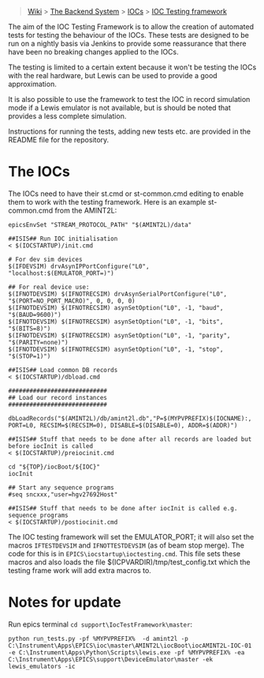 > [Wiki](Home) > [The Backend System](The-Backend-System) > [IOCs](IOCs) > [IOC Testing framework](IOC-Testing-Framework)

The aim of the IOC Testing Framework is to allow the creation of automated tests for testing the behaviour of the IOCs. These tests are designed to be run on a nightly basis via Jenkins to provide some reassurance that there have been no breaking changes applied to the IOCs.

The testing is limited to a certain extent because it won't be testing the IOCs with the real hardware, but Lewis can be used to provide a good approximation.

It is also possible to use the framework to test the IOC in record simulation mode if a Lewis emulator is not available, but is should be noted that provides a less complete simulation.

Instructions for running the tests, adding new tests etc. are provided in the README file for the repository.

# The IOCs
The IOCs need to have their st.cmd or st-common.cmd editing to enable them to work with the testing framework.
Here is an example st-common.cmd from the AMINT2L:

```
epicsEnvSet "STREAM_PROTOCOL_PATH" "$(AMINT2L)/data"

##ISIS## Run IOC initialisation 
< $(IOCSTARTUP)/init.cmd

# For dev sim devices
$(IFDEVSIM) drvAsynIPPortConfigure("L0", "localhost:$(EMULATOR_PORT=)")

## For real device use:
$(IFNOTDEVSIM) $(IFNOTRECSIM) drvAsynSerialPortConfigure("L0", "$(PORT=NO_PORT_MACRO)", 0, 0, 0, 0)
$(IFNOTDEVSIM) $(IFNOTRECSIM) asynSetOption("L0", -1, "baud", "$(BAUD=9600)")
$(IFNOTDEVSIM) $(IFNOTRECSIM) asynSetOption("L0", -1, "bits", "$(BITS=8)")
$(IFNOTDEVSIM) $(IFNOTRECSIM) asynSetOption("L0", -1, "parity", "$(PARITY=none)")
$(IFNOTDEVSIM) $(IFNOTRECSIM) asynSetOption("L0", -1, "stop", "$(STOP=1)")

##ISIS## Load common DB records 
< $(IOCSTARTUP)/dbload.cmd

############################
## Load our record instances
############################

dbLoadRecords("$(AMINT2L)/db/amint2l.db","P=$(MYPVPREFIX)$(IOCNAME):, PORT=L0, RECSIM=$(RECSIM=0), DISABLE=$(DISABLE=0), ADDR=$(ADDR)")

##ISIS## Stuff that needs to be done after all records are loaded but before iocInit is called 
< $(IOCSTARTUP)/preiocinit.cmd

cd "${TOP}/iocBoot/${IOC}"
iocInit

## Start any sequence programs
#seq sncxxx,"user=hgv27692Host"

##ISIS## Stuff that needs to be done after iocInit is called e.g. sequence programs 
< $(IOCSTARTUP)/postiocinit.cmd
```

The IOC testing framework will set the EMULATOR_PORT; it will also set the macros `IFTESTDEVSIM` and `IFNOTTESTDEVSIM` (as of beam stop merge). The code for this is in `EPICS\iocstartup\ioctesting.cmd`. This file sets these macros and also loads the file $(ICPVARDIR)/tmp/test_config.txt which the testing frame work will add extra macros to.

# Notes for update

Run epics terminal `cd support\IocTestFramework\master`:

```
python run_tests.py -pf %MYPVPREFIX%  -d amint2l -p C:\Instrument\Apps\EPICS\ioc\master\AMINT2L\iocBoot\iocAMINT2L-IOC-01 -e C:\Instrument\Apps\Python\Scripts\lewis.exe -pf %MYPVPREFIX% -ea C:\Instrument\Apps\EPICS\support\DeviceEmulator\master -ek lewis_emulators -ic
```

